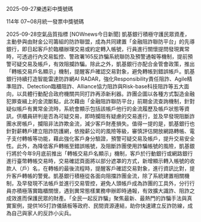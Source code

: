 
2025-09-27樂透彩中獎號碼

                                
114年 07~08月統一發票中獎號碼
                             
2025-09-28空氣品質指標
                              [NOWnews今日新聞] 凱基銀行積極守護民眾資產，主動參與由財金公司籌組的防詐聯盟，成為共同建置「金融阻詐聯防平台」的先導銀行，即日起客戶於臨櫃辦理交易或約定轉入帳號，行員進行關懷提問發現異常時，可透過行內交易監控、警政署165反詐騙系統聯防及預警通報等機制，提前預警可疑交易及帳戶，有效阻攔詐騙。除此之外，凱基銀行亦配合金管會政策，推出「轉帳交易戶名顯示」機制，提醒客戶確認交易對象，避免轉帳到錯誤帳戶。凱基銀行持續打造智能雷達防詐網AI RADAR，強化Responsibility責任阻詐、Agile精準阻詐、Detection臨櫃阻詐、Alliance協力阻詐與Risk-base科技阻詐等五大面向，以具體行動配合政府機關共同打詐再添新利器。詐團企圖以各種方式製造金融犯罪查緝上的金流斷點，此次藉由「金融阻詐聯防平台」前期金流查詢機制，針對疑似帳戶有異常金流時，系統會顯示包括該帳戶他行的金流履歷及帳戶狀態等資訊，供櫃員研判是否為可疑交易，即時攔阻有疑慮的交易進行，並及早發現阻斷詐團水房帳戶，攔阻非法詐欺金流，減少客戶財產損失。值得一提的是，凱基銀行也針對薪轉戶建立阻詐防護網，依撥薪公司的風險等級，審慎評估開放網路轉帳、電子支付轉帳等功能，藉此強化客戶身分驗證，預警可疑交易及帳戶，提升交易安全性。此外，為降低客戶轉帳至錯誤帳號，及阻斷詐團使用詐騙帳號的風險，凱基銀行將於今年9月底前推出「轉帳交易戶名顯示」機制，客戶於行動銀行或網路銀行進行臺幣轉帳交易時，交易確認頁面將以部分遮罩的方式，新增顯示轉入帳號的收款人（戶）名，在轉帳的最後流程時，提醒客戶確認交易對象，進行資訊比對，提升客戶轉帳的警覺。凱基銀行積極從各面向阻擋詐團金流，除了系統建置相關機制，及早發現不法帳戶並進行交易管控，避免人頭帳戶成為詐團的工具外，分行行員亦積極落實臨櫃關懷，遇到異常態樣業務申辦即時通報，有效擴大識詐、阻詐之成效進而保護民眾的財產。「全民一起反詐騙」聚焦最新、最熱門的詐騙手法與真實案例，提供165打詐儀錶板等政府、民間資源連結，助你快速建立反詐防線，成為自己與家人的反詐小尖兵。
